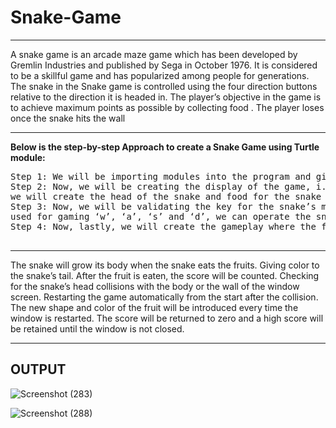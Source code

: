 # Snake-Game

<hr>
<p>
A snake game is an arcade maze game which has been developed by Gremlin Industries and published by Sega in October 1976. It is considered to be a skillful game and has popularized among people for generations. The snake in the Snake game is controlled using the four direction buttons relative to the direction it is headed in. The player’s objective in the game is to achieve maximum points as possible by collecting food . The player loses once the snake hits the wall
  </p>
<hr>
<p><b>Below is the step-by-step Approach to create a Snake Game using Turtle module:</b></p>
<pre>
Step 1: We will be importing modules into the program and giving default values for the game
Step 2: Now, we will be creating the display of the game, i.e, the window screen for the game where <br>we will create the head of the snake and food for the snake in the game and displaying the scores at the header of the game.
Step 3: Now, we will be validating the key for the snake’s movements. By clicking the keywords normally <br>used for gaming ‘w’, ‘a’, ‘s’ and ‘d’, we can operate the snake’s movements around the screen.
Step 4: Now, lastly, we will create the gameplay where the following will be happening:<br>
</pre>
<hr>
<p>
The snake will grow its body when the snake eats the fruits.
Giving color to the snake’s tail.
After the fruit is eaten, the score will be counted.
Checking for the snake’s head collisions with the body or the wall of the window screen.
Restarting the game automatically from the start after the collision.
The new shape and color of the fruit will be introduced every time the window is restarted.
The score will be returned to zero and a high score will be retained until the window is not closed.<br>
<p>
<hr>
<h2>OUTPUT</h2>

![Screenshot (283)](https://user-images.githubusercontent.com/92047366/173624988-a3f7764b-0ad7-4462-a4b3-a97ddd4e526b.png)

![Screenshot (288)](https://user-images.githubusercontent.com/92047366/173625099-201d2db7-aba4-4fa9-98e8-71a4dd8e3d5b.png)

